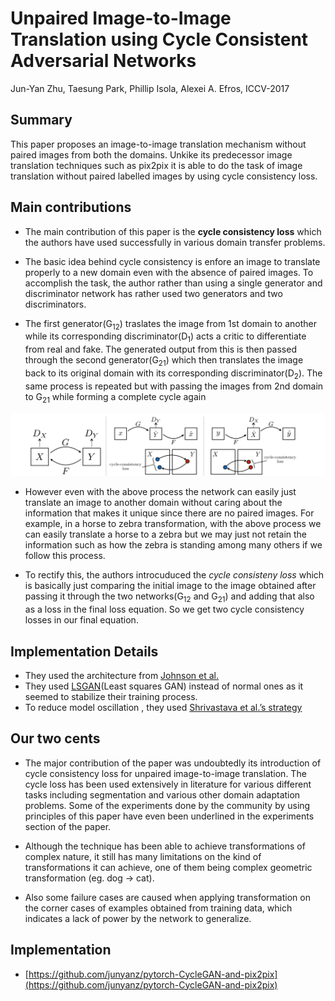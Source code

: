 
# Unpaired Image-to-Image Translation using Cycle Consistent Adversarial Networks

Jun-Yan Zhu, Taesung Park, Phillip Isola, Alexei A. Efros, ICCV-2017

## Summary

This paper proposes an image-to-image translation mechanism without paired images from both the domains. Unkike its predecessor image translation techniques such as pix2pix it is able to do the task of image translation without paired labelled images by using cycle consistency loss.

## Main contributions

- The main contribution of this paper is the **cycle consistency loss** which the authors have used successfully in various domain transfer problems.

- The basic idea behind cycle consistency is enfore an image to translate properly to a new domain even with the absence of paired images. To accomplish the task, the author rather than using a single generator and discriminator network has rather used two generators and two discriminators.

- The first generator(G<sub>12</sub>) traslates the image from 1st domain to another while its corresponding discriminator(D<sub>1</sub>) acts a critic to differentiate from real and fake. The generated output from this is then passed through the second generator(G<sub>21</sub>) which then translates the image back to its original domain with its corresponding discriminator(D<sub>2</sub>). The same process is repeated but with passing the images from 2nd domain to G<sub>21</sub> while forming a complete cycle again

<img src='../images/cyclegan.png'>

- However even with the above process the network can easily just translate an image to another domain without caring about the information that makes it unique since there are no paired images. For example, in a horse to zebra transformation, with the above process we can easily translate a horse to a zebra but we may just not retain the information such as how the zebra is standing among many others if we follow this process.

- To rectify this, the authors introcuduced the *cycle consisteny loss* which is basically just comparing the initial image to the image obtained after passing it through the two networks(G<sub>12</sub> and G<sub>21</sub>) and adding that also as a loss in the final loss equation. So we get two cycle consistency losses in our final equation.

## Implementation Details

- They used the architecture from [Johnson et al.](https://github.com/jcjohnson/fast-neural-style)
- They used [LSGAN](https://arxiv.org/abs/1611.04076)(Least squares GAN) instead of normal ones as it seemed to stabilize their training process.
- To reduce model oscillation , they used [Shrivastava et al.’s strategy](https://arxiv.org/abs/1612.07828)

## Our two cents

- The major contribution of the paper was undoubtedly its introduction of cycle consistency loss for unpaired image-to-image translation. The cycle loss has been used extensively in literature for various different tasks including segmentation and various other domain adaptation problems. Some of the experiments done by the community by using principles of this paper have even been underlined in the experiments section of the paper.

- Although the technique has been able to achieve transformations of complex nature, it still has many limitations on the kind of transformations it can achieve, one of them being complex geometric transformation (eg. dog -> cat).

- Also some failure cases are caused when applying transformation on the corner cases of examples obtained from training data, which indicates a lack of power by the network to generalize.

## Implementation

- [https://github.com/junyanz/pytorch-CycleGAN-and-pix2pix](https://github.com/junyanz/pytorch-CycleGAN-and-pix2pix)
